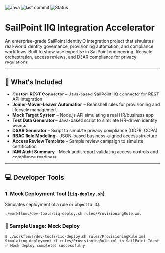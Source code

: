![Java](https://img.shields.io/badge/Built%20With-Java-blue)
![last commit](https://img.shields.io/github/last-commit/RushikeshDeveloper007/SailPoint-IIQ-Integration-Accelerator)
![Status](https://img.shields.io/badge/Project-Active-brightgreen)

# SailPoint IIQ Integration Accelerator

An enterprise-grade SailPoint IdentityIQ integration project that simulates real-world identity governance, provisioning automation, and compliance workflows. Built to showcase expertise in SailPoint engineering, lifecycle orchestration, access reviews, and DSAR compliance for privacy regulations.

---

## 🔑 What's Included

- **Custom REST Connector** – Java-based SailPoint IIQ connector for REST API integration
- **Joiner-Mover-Leaver Automation** – Beanshell rules for provisioning and lifecycle management
- **Mock Target System** – Node.js API simulating a real HR/business app
- **Test Data Generator** – Java-based script to simulate HR-driven identity events
- **DSAR Generator** – Script to simulate privacy compliance (GDPR, CCPA)
- **RBAC Role Modeling** – JSON-based business-aligned access structure
- **Access Review Template** – Sample review campaign to simulate certification
- **IAM Audit Summary** – Mock audit report validating access controls and compliance readiness

---

## 💻 Developer Tools

### 1. Mock Deployment Tool (`iiq-deploy.sh`)
Simulates deployment of a rule or object to IIQ.
```bash
./workflows/dev-tools/iiq-deploy.sh rules/ProvisioningRule.xml
```

### 🔄 Sample Usage: Mock Deploy

```bash
$ ./workflows/dev-tools/iiq-deploy.sh rules/ProvisioningRule.xml
Simulating deployment of rules/ProvisioningRule.xml to SailPoint IdentityIQ...
✅ Mock deploy completed successfully.
```
